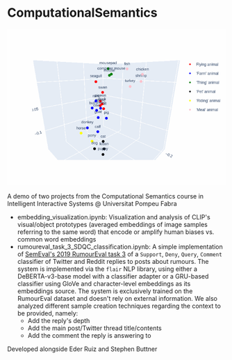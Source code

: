 # ComputationalSemantics
![screenshot](visualization_example.gif)

A demo of two projects from the Computational Semantics course in Intelligent Interactive Systems @ Universitat Pompeu Fabra

- embedding_visualization.ipynb: Visualization and analysis of CLIP's visual/object prototypes (averaged embeddings of image samples referring to the same word) that encode or amplify human biases vs. common word embeddings
- rumoureval_task_3_SDQC_classification.ipynb: A simple implementation of [SemEval's 2019 RumourEval task 3](https://aclanthology.org/S19-2147/) of a `Support`, `Deny`, `Query`, `Comment` classifier of Twitter and Reddit replies to posts about rumours. The system is implemented via the `flair` NLP library, using either a DeBERTA-v3-base model with a classifier adapter or a GRU-based classifier using GloVe and character-level embeddings as its embeddings source. The system is exclusively trained on the RumourEval dataset and doesn't rely on external information. We also analyzed different sample creation techniques regarding the context to be provided, namely:
    - Add the reply's depth 
    - Add the main post/Twitter thread title/contents
    - Add the comment the reply is answering to

Developed alongside Eder Ruiz and Stephen Buttner
